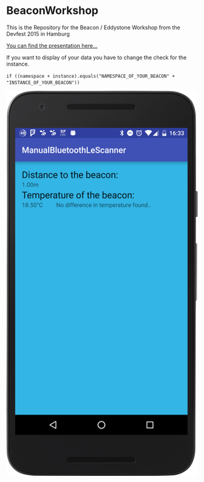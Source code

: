 # BeaconWorkshop
This is the Repository for the Beacon / Eddystone Workshop from the Devfest 2015 in Hamburg

[You can find the presentation here...](/presentation/Eddystone%20Workshop.pdf)

If you want to display of your data you have to change the check for the instance.

`if ((namespace + instance).equals("NAMESPACE_OF_YOUR_BEACON" + "INSTANCE_OF_YOUR_BEACON")) `


![Alt text](/screenshots/device-2015-11-05-163358.png "Screenshot1")
